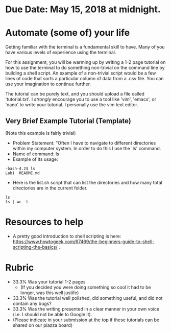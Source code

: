 # Due Date: May 15, 2018 at midnight.
# Automate (some of) your life

Getting familiar with the terminal is a fundamental skill to have. Many of you have various levels of experience using the terminal.

For this assignment, you will be warming up by writing a 1-2 page tutorial on how to use the terminal to do something non-trivial on the command line by building a shell script. An example of a non-trivial script would be a few lines of code that sorts a particular column of data from a .csv file. You can use your imagination to continue further.

The tutorial can be purely text, and you should upload a file called 'tutorial.txt'. I *strongly* encourage you to use a tool like 'vim', 'emacs', or 'nano' to write your tutorial. I personally use the vim text editor.

## Very Brief Example Tutorial (Template)
(Note this example is fairly trivial)

* Problem Statement: "Often I have to navigate to different directories within my computer system. In order to do this I use the 'ls' command.
* Name of command: ls
* Example of its usage: 
```
-bash-4.2$ ls
Lab1  README.md
```

* Here is the list.sh script that can list the directories and how many total directories are in the current folder.

``` 
ls
ls | wc -l
```

# Resources to help

- A pretty good introduction to shell scripting is here: https://www.howtogeek.com/67469/the-beginners-guide-to-shell-scripting-the-basics/ .

# Rubric

- 33.3% Was your tutorial 1-2 pages
  - (If you decided you were doing something so cool it had to be longer, was this well justife)
- 33.3% Was the tutorial well polished, did something useful, and did not contain any bugs?
- 33.3% Was the writing presented in a clear manner in your own voice (i.e. I should not be able to Google it).
- (Please indicate in your submission at the top if these tutorials can be shared on our piazza board)
